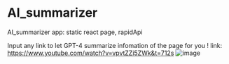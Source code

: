 # AI_summarizer
AI_summarizer app: static react page, rapidApi 

Input any link to let GPT-4 summarize infomation of the page for you !
link: https://www.youtube.com/watch?v=vpvtZZi5ZWk&t=712s
![image](https://user-images.githubusercontent.com/39308981/234139483-2a0c3889-55f0-4a39-be56-9c806adb7370.png)

